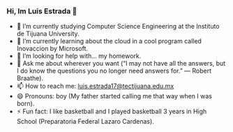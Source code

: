 ### Hi, Im Luis Estrada 👋


- 🔭 I’m currently studying Computer Science Engineering at the Instituto de Tijuana University.
- 🌱 I’m currently learning about the cloud in a cool program called Inovaccion by Microsoft.
- 🤔 I’m looking for help with... my homework. 
- 💬 Ask me about wherever you want 
(“I may not have all the answers, but I do know the questions you no longer need answers for.”
― Robert Braathe). 
- 📫 How to reach me: luis.estrada17@tectijuana.edu.mx
- 😄 Pronouns: boy (My father started calling me that way when I was born).
- ⚡ Fun fact: I like basketball and I played basketball 3 years in High School (Preparatoria Federal Lazaro Cardenas). 


